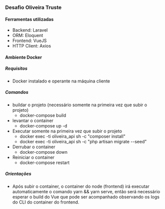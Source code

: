 ### Desafio Oliveira Truste

#### Ferramentas utilizadas

- Backend: Laravel
- ORM: Eloquent
- Frontend: VueJS
- HTTP Client: Axios

#### Ambiente Docker

##### Requisitos

- Docker instalado e operante na máquina cliente

##### Comandos

- buildar o projeto (necessário somente na primeira vez que subir o projeto)
    - docker-compose build
- levantar o container
    - docker-compose up -d
- Executar somente na primeira vez que subir o projeto
    - docker exec -ti oliveira_api sh -c "composer install"
    - docker exec -ti oliveira_api sh -c "php artisan migrate --seed"
- Derrubar o container
    - docker-compose down
- Reiniciar o container
    - docker-compose restart

##### Orientações

- Após subir o container, o container do node (frontend) irá executar automaticamente o comando yarn && yarn serve, então será necessário esperar o build do Vue que pode ser acompanhado observando os logs do CLI do container do frontend.